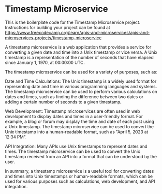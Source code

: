 # Timestamp Microservice

This is the boilerplate code for the Timestamp Microservice project. Instructions for building your project can be found at https://www.freecodecamp.org/learn/apis-and-microservices/apis-and-microservices-projects/timestamp-microservice


A timestamp microservice is a web application that provides a service for converting a given date and time into a Unix timestamp or vice versa. A Unix timestamp is a representation of the number of seconds that have elapsed since January 1, 1970, at 00:00:00 UTC.

The timestamp microservice can be used for a variety of purposes, such as:

Date and Time Calculations: The Unix timestamp is a widely used format for representing date and time in various programming languages and systems. The timestamp microservice can be used to perform various calculations on dates and times, such as finding the difference between two dates or adding a certain number of seconds to a given timestamp.

Web Development: Timestamp microservices are often used in web development to display dates and times in a user-friendly format. For example, a blog or forum may display the time and date of each post using a Unix timestamp. The timestamp microservice can be used to convert the Unix timestamp into a human-readable format, such as "April 5, 2023 at 12:34 PM".

API Integration: Many APIs use Unix timestamps to represent dates and times. The timestamp microservice can be used to convert the Unix timestamp received from an API into a format that can be understood by the user.

In summary, a timestamp microservice is a useful tool for converting dates and times into Unix timestamps or human-readable formats, which can be used for various purposes such as calculations, web development, and API integration.